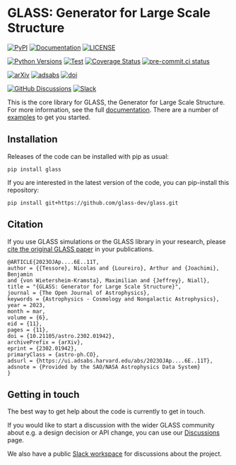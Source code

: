 # **GLASS**: Generator for Large Scale Structure

<!-- Essentials -->

[![PyPI](https://img.shields.io/pypi/v/glass)](https://pypi.org/project/glass)
[![Documentation](https://readthedocs.org/projects/glass/badge/?version=latest)](https://glass.readthedocs.io/latest)
[![LICENSE](https://img.shields.io/badge/License-MIT-blue.svg)](https://opensource.org/licenses/MIT)

<!-- Code -->

[![Python Versions](https://img.shields.io/pypi/pyversions/glass)](https://pypi.org/project/glass)
[![Test](https://github.com/glass-dev/glass/actions/workflows/test.yml/badge.svg)](https://github.com/glass-dev/glass/actions/workflows/test.yml)
[![Coverage Status](https://coveralls.io/repos/github/glass-dev/glass/badge.svg?branch=main)](https://coveralls.io/github/glass-dev/glass?branch=main)
[![pre-commit.ci status](https://results.pre-commit.ci/badge/github/glass-dev/glass/main.svg)](https://results.pre-commit.ci/latest/github/glass-dev/glass/main)

<!-- Science -->

[![arXiv](https://img.shields.io/badge/arXiv-2302.01942-red)](https://arxiv.org/abs/2302.01942)
[![adsabs](https://img.shields.io/badge/ads-2023OJAp....6E..11T-blueviolet)](https://ui.adsabs.harvard.edu/abs/2023OJAp....6E..11T)
[![doi](https://img.shields.io/badge/doi-10.21105/astro.2302.01942-blue)](https://dx.doi.org/10.21105/astro.2302.01942)

<!-- Community -->

[![GitHub Discussions](https://img.shields.io/static/v1?label=Discussions&message=Ask&color=blue&logo=github)](https://github.com/orgs/glass-dev/discussions)
[![Slack](https://img.shields.io/badge/join-Slack-4A154B)](https://glass-dev.github.io/slack)

This is the core library for GLASS, the Generator for Large Scale Structure. For
more information, see the full [documentation]. There are a number of [examples]
to get you started.

## Installation

Releases of the code can be installed with pip as usual:

    pip install glass

If you are interested in the latest version of the code, you can pip-install
this repository:

    pip install git+https://github.com/glass-dev/glass.git

## Citation

If you use GLASS simulations or the GLASS library in your research, please
[cite the original GLASS paper](https://glass.readthedocs.io/stable/user/publications.html)
in your publications.

    @ARTICLE{2023OJAp....6E..11T,
    author = {{Tessore}, Nicolas and {Loureiro}, Arthur and {Joachimi}, Benjamin
    and {von Wietersheim-Kramsta}, Maximilian and {Jeffrey}, Niall},
    title = "{GLASS: Generator for Large Scale Structure}",
    journal = {The Open Journal of Astrophysics},
    keywords = {Astrophysics - Cosmology and Nongalactic Astrophysics},
    year = 2023,
    month = mar,
    volume = {6},
    eid = {11},
    pages = {11},
    doi = {10.21105/astro.2302.01942},
    archivePrefix = {arXiv},
    eprint = {2302.01942},
    primaryClass = {astro-ph.CO},
    adsurl = {https://ui.adsabs.harvard.edu/abs/2023OJAp....6E..11T},
    adsnote = {Provided by the SAO/NASA Astrophysics Data System}
    }

## Getting in touch

The best way to get help about the code is currently to get in touch.

If you would like to start a discussion with the wider GLASS community about
e.g. a design decision or API change, you can use our [Discussions] page.

We also have a public [Slack workspace] for discussions about the project.

[documentation]: https://glass.readthedocs.io/
[examples]: https://glass.readthedocs.io/projects/examples/
[Discussions]: https://github.com/orgs/glass-dev/discussions
[Slack workspace]: https://glass-dev.github.io/slack
